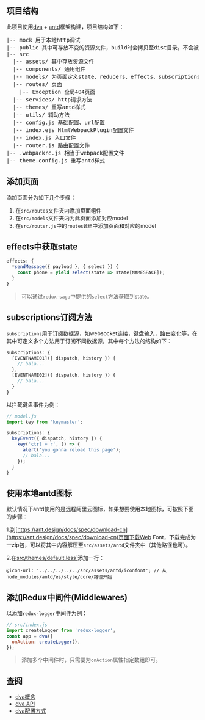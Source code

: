 [dva]: https://github.com/dvajs/dva
[antd]: https://ant.design/index-cn

## 项目结构

此项目使用[dva][dva] + [antd][antd]框架构建，项目结构如下：

<pre>
|-- mock 用于本地http调试
|-- public 其中可存放不变的资源文件，build时会拷贝至dist目录，不会被webpack处理
|-- src
  |-- assets/ 其中存放资源文件
  |-- components/ 通用组件
  |-- models/ 为页面定义state、reducers、effects、subscriptions
  |-- routes/ 页面
    |-- Exception 全局404页面
  |-- services/ http请求方法
  |-- themes/ 重写antd样式
  |-- utils/ 辅助方法
  |-- config.js 基础配置、url配置
  |-- index.ejs HtmlWebpackPlugin配置文件
  |-- index.js 入口文件
  |-- router.js 路由配置文件
|-- .webpackrc.js 相当于webpack配置文件
|-- theme.config.js 重写antd样式
</pre>

## 添加页面

添加页面分为如下几个步骤：

1. 在`src/routes`文件夹内添加页面组件
2. 在`src/models`文件夹内为此页面添加对应model
3. 在`src/router.js`中的`routes数组`中添加页面和对应的model

## effects中获取state

```javascript
effects: {
  *sendMessage({ payload }, { select }) {
    const phone = yield select(state => state[NAMESPACE]);
  }
}
```

 > 可以通过`redux-saga`中提供的`select`方法获取到state。

## subscriptions订阅方法

`subscriptions`用于订阅数据源，如websocket连接，键盘输入，路由变化等，在其中可定义多个方法用于订阅不同数据源，其中每个方法的结构如下：

```javascript
subscriptions: {
  [EVENTNAME01]({ dispatch, history }) {
    // bala...
  },
  [EVENTNAME02]({ dispatch, history }) {
    // bala...
  }
}
```

以拦截键盘事件为例：

```javascript
// model.js
import key from 'keymaster';

subscriptions: {
  keyEvent({ dispatch, history }) {
    key('ctrl + r', () => {
      alert('you gonna reload this page');
      // bala...
    });
  }
}
```

## 使用本地antd图标

默认情况下antd使用的是远程阿里云图标，如果想要使用本地图标，可按照下面的步骤：

1.到[https://ant.design/docs/spec/download-cn](https://ant.design/docs/spec/download-cn)页面下载Web Font，下载完成为一zip包，可以将其中内容解压至`src/assets/antd`文件夹中（其他路径也可）。

2.在[src/themes/default.less`](./src/themes/default.less)添加一行：

```less
@icon-url: '../../../../../src/assets/antd/iconfont'; // 从node_modules/antd/es/style/core/路径开始
```

## 添加Redux中间件(Middlewares)

以添加`redux-logger`中间件为例：

```javascript
// src/index.js
import createLogger from 'redux-logger';
const app = dva({
  onAction: createLogger(),
});
```

 > 添加多个中间件时，只需要为`onAction`属性指定数组即可。

## 查阅

 - [dva概念](https://github.com/dvajs/dva/blob/master/docs/Concepts_zh-CN.md)
 - [dva API](https://github.com/dvajs/dva/blob/master/docs/API_zh-CN.md)
 - [dva配置方式](https://github.com/sorrycc/roadhog/blob/master/README_zh-cn.md#%E9%85%8D%E7%BD%AE)
